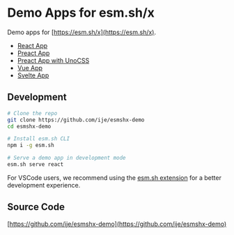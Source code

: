 # Demo Apps for esm.sh/x

Demo apps for [https://esm.sh/x](https://esm.sh/x).

- [React App](./react/)
- [Preact App](./preact/)
- [Preact App with UnoCSS](./unocss/)
- [Vue App](./vue/)
- [Svelte App](./svelte/)

## Development

```sh
# Clone the repo
git clone https://github.com/ije/esmshx-demo
cd esmshx-demo

# Install esm.sh CLI
npm i -g esm.sh

# Serve a demo app in development mode
esm.sh serve react
```

For VSCode users, we recommend using the [esm.sh extension](https://link.esm.sh/vsce) for a better development experience.

## Source Code

[https://github.com/ije/esmshx-demo](https://github.com/ije/esmshx-demo)
